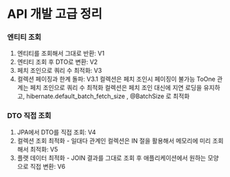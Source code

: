 # API 개발 고급 정리

### 엔티티 조회
1. 엔티티를 조회해서 그대로 반환: V1
2. 엔티티 조회 후 DTO로 변환: V2
3. 페치 조인으로 쿼리 수 최적화: V3
4. 컬렉션 페이징과 한계 돌파: V3.1
      컬렉션은 페치 조인시 페이징이 불가능
      ToOne 관계는 페치 조인으로 쿼리 수 최적화
      컬렉션은 페치 조인 대신에 지연 로딩을 유지하고, hibernate.default_batch_fetch_size ,
      @BatchSize 로 최적화

### DTO 직접 조회
1. JPA에서 DTO를 직접 조회: V4
2. 컬렉션 조회 최적화 - 일대다 관계인 컬렉션은 IN 절을 활용해서 메모리에 미리 조회해서 최적화: V5
3. 플랫 데이터 최적화 - JOIN 결과를 그대로 조회 후 애플리케이션에서 원하는 모양으로 직접 변환: V6
